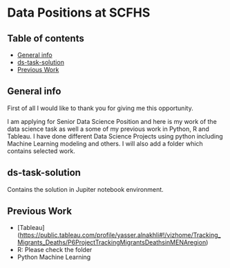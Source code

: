 # Data Positions at SCFHS

## Table of contents
* [General info](#general-info)
* [ds-task-solution](#solution)
* [Previous Work](#projects)

## General info

First of all I would like to thank you for giving me this opportunity. 

I am applying for Senior Data Science Position and  here is my work of the data science task as well a some of my previous work in Python, R and Tableau. 
I have done different Data Science Projects using python including Machine Learning modeling and others. I will also add a folder which contains selected work. 


## ds-task-solution
Contains the solution in Jupiter notebook environment.

	
## Previous Work

- [Tableau] (https://public.tableau.com/profile/yasser.alnakhli#!/vizhome/Tracking_Migrants_Deaths/P6ProjectTrackingMigrantsDeathsinMENAregion)
- R: Please check the folder
- Python Machine Learning 